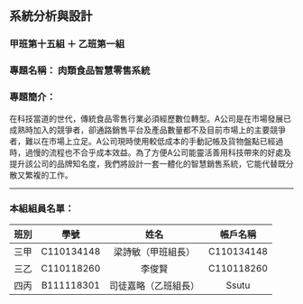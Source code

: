 ## 系統分析與設計
### 甲班第十五組 ＋ 乙班第一組
### 專題名稱： **肉類食品智慧零售系統**
### 專題簡介：
在科技當道的世代，傳統食品零售行業必須經歷數位轉型。A公司是在市場發展已成熟時加入的競爭者，卻通路銷售平台及產品數量都不及目前市場上的主要競爭者，難以在市場上立足。A公司現時使用較低成本的手動記帳及貨物盤點已經過時，過慢的流程也不合乎成本效益。為了方便A公司能靈活善用科技帶來的好處及提升該公司的品牌知名度，我們將設計一套一體化的智慧銷售系統，它能代替既分散又繁複的工作。

---
### 本組組員名單：
|班別|學號|姓名|帳戶名稱|
|:-----:|:-----:|:-----:|:-----:|
|三甲|C110134148|梁詩敏（甲班組長）|C110134148|
|三乙|C110118260|李俊賢|C110118260|      
|四丙|B111118301|司徒嘉略（乙班組長）|Ssutu|



